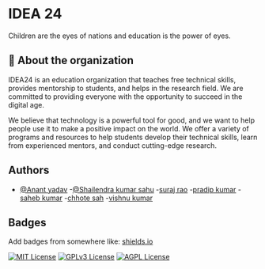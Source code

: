 
# IDEA 24

Children are the eyes of nations and education is the power of eyes.


## 🚀 About the organization
IDEA24 is an education organization that teaches free technical skills, provides mentorship to students, and helps in the research field. We are committed to providing everyone with the opportunity to succeed in the digital age.

We believe that technology is a powerful tool for good, and we want to help people use it to make a positive impact on the world. We offer a variety of programs and resources to help students develop their technical skills, learn from experienced mentors, and conduct cutting-edge research.



## Authors

- [@Anant yadav](https://github.com/Anantyadav01)
-[@Shailendra kumar sahu](https://github.com/shailendra043)
-[suraj rao](https://github.com/surajraoo)
-[pradip kumar](https://github.com/pradeeprao31)
-[saheb kumar](https://github.com/sahebkumar3155)
-[chhote sah](https://github.com/chhotegthub)
-[vishnu kumar](https://github.com/Vishnu95769kumar)


## Badges

Add badges from somewhere like: [shields.io](https://shields.io/)

[![MIT License](https://img.shields.io/badge/License-MIT-green.svg)](https://choosealicense.com/licenses/mit/)
[![GPLv3 License](https://img.shields.io/badge/License-GPL%20v3-yellow.svg)](https://opensource.org/licenses/)
[![AGPL License](https://img.shields.io/badge/license-AGPL-blue.svg)](http://www.gnu.org/licenses/agpl-3.0)
